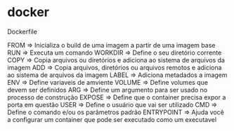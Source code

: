 # docker

Dockerfile

FROM => Inicializa o build de uma imagem a partir de uma imagem base
RUN => Executa um comando
WORKDIR => Define o seu diretório corrente
COPY => Copia arquivos ou diretórios e adiciona ao sistema de arquivos da imagem
ADD => Copia arquivos, diretórios ou arquivos remotos e adiciona ao sistema de arquivos da imagem
LABEL => Adiciona metadados a imagem
ENV => Define variaveis de amviente
VOLUME => Define volumes que devem ser definidos
ARG => Define um argumento para ser usado no processo de construção
EXPOSE => Define que o container precisa expor a porta em questão
USER => Define o usuário que vai ser utilizado
CMD => Define o comando e/ou os parâmetros padrão
ENTRYPOINT => Ajuda você a configurar um container que pode ser executado como um executavel
